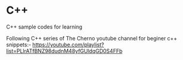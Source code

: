 # C++
C++ sample codes for learning

Following C++ series of The Cherno youtube channel for beginer c++ snippets:-
https://youtube.com/playlist?list=PLlrATfBNZ98dudnM48yfGUldqGD0S4FFb
